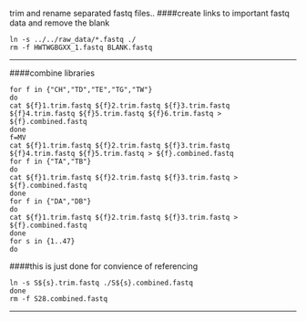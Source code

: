 trim and rename separated fastq files..
####create links to important fastq data and remove the blank
```
ln -s ../../raw_data/*.fastq ./
rm -f HWTWGBGXX_1.fastq BLANK.fastq
```
---
####combine libraries
```
for f in {"CH","TD","TE","TG","TW"}
do
cat ${f}1.trim.fastq ${f}2.trim.fastq ${f}3.trim.fastq ${f}4.trim.fastq ${f}5.trim.fastq ${f}6.trim.fastq > ${f}.combined.fastq
done
f=MV
cat ${f}1.trim.fastq ${f}2.trim.fastq ${f}3.trim.fastq ${f}4.trim.fastq ${f}5.trim.fastq > ${f}.combined.fastq
for f in {"TA","TB"}
do
cat ${f}1.trim.fastq ${f}2.trim.fastq ${f}3.trim.fastq > ${f}.combined.fastq
done
for f in {"DA","DB"}
do
cat ${f}1.trim.fastq ${f}2.trim.fastq ${f}3.trim.fastq > ${f}.combined.fastq
done
for s in {1..47}
do
```
####this is just done for convience of referencing 
```
ln -s S${s}.trim.fastq ./S${s}.combined.fastq
done
rm -f S28.combined.fastq
```
---
